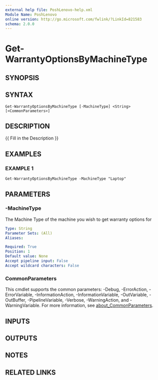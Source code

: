 ```yaml
---
external help file: PoshLenovo-help.xml
Module Name: PoshLenovo
online version: http://go.microsoft.com/fwlink/?LinkId=821583
schema: 2.0.0
---
```


# Get-WarrantyOptionsByMachineType

## SYNOPSIS

## SYNTAX

```
Get-WarrantyOptionsByMachineType [-MachineType] <String> [<CommonParameters>]
```

## DESCRIPTION
{{ Fill in the Description }}

## EXAMPLES

### EXAMPLE 1
```
Get-WarrantyOptionsByMachineType -MachineType "Laptop"
```

## PARAMETERS

### -MachineType
The Machine Type of the machine you wish to get warranty options for

```yaml
Type: String
Parameter Sets: (All)
Aliases:

Required: True
Position: 1
Default value: None
Accept pipeline input: False
Accept wildcard characters: False
```

### CommonParameters
This cmdlet supports the common parameters: -Debug, -ErrorAction, -ErrorVariable, -InformationAction, -InformationVariable, -OutVariable, -OutBuffer, -PipelineVariable, -Verbose, -WarningAction, and -WarningVariable. For more information, see [about_CommonParameters](http://go.microsoft.com/fwlink/?LinkID=113216).

## INPUTS

## OUTPUTS

## NOTES

## RELATED LINKS
